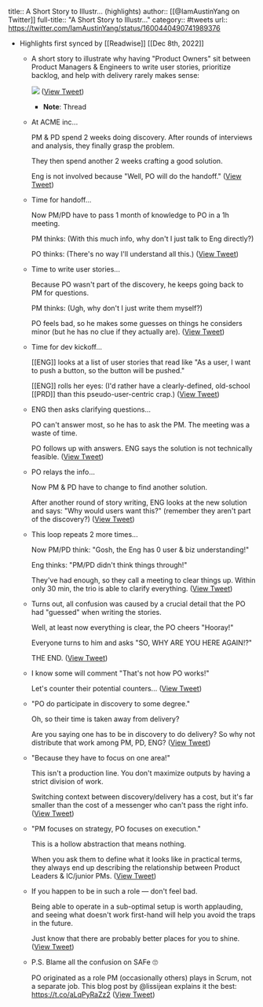 title:: A Short Story to Illustr... (highlights)
author:: [[@IamAustinYang on Twitter]]
full-title:: "A Short Story to Illustr..."
category:: #tweets
url:: https://twitter.com/IamAustinYang/status/1600440490741989376

- Highlights first synced by [[Readwise]] [[Dec 8th, 2022]]
	- A short story to illustrate why having "Product Owners" sit between Product Managers & Engineers to write user stories, prioritize backlog, and help with delivery rarely makes sense: 
	  
	  ![](https://pbs.twimg.com/media/FjXoJP8VsAIABpg.jpg) ([View Tweet](https://twitter.com/IamAustinYang/status/1600440490741989376))
		- **Note**: Thread
	- At ACME inc...
	  
	  PM & PD spend 2 weeks doing discovery. After rounds of interviews and analysis, they finally grasp the problem.
	  
	  They then spend another 2 weeks crafting a good solution.
	  
	  Eng is not involved because "Well, PO will do the handoff." ([View Tweet](https://twitter.com/IamAustinYang/status/1600440493623500801))
	- Time for handoff...
	  
	  Now PM/PD have to pass 1 month of knowledge to PO in a 1h meeting.
	  
	  PM thinks: (With this much info, why don't I just talk to Eng directly?)
	  
	  PO thinks: (There's no way I'll understand all this.) ([View Tweet](https://twitter.com/IamAustinYang/status/1600440496064602113))
	- Time to write user stories...
	  
	  Because PO wasn't part of the discovery, he keeps going back to PM for questions.
	  
	  PM thinks: (Ugh, why don't I just write them myself?)
	  
	  PO feels bad, so he makes some guesses on things he considers minor (but he has no clue if they actually are). ([View Tweet](https://twitter.com/IamAustinYang/status/1600440498514120704))
	- Time for dev kickoff...
	  
	  [[ENG]] looks at a list of user stories that read like "As a user, I want to push a button, so the button will be pushed."
	  
	  [[ENG]] rolls her eyes: (I'd rather have a clearly-defined, old-school [[PRD]] than this pseudo-user-centric crap.) ([View Tweet](https://twitter.com/IamAustinYang/status/1600440501009756161))
	- ENG then asks clarifying questions...
	  
	  PO can't answer most, so he has to ask the PM. The meeting was a waste of time.
	  
	  PO follows up with answers. ENG says the solution is not technically feasible. ([View Tweet](https://twitter.com/IamAustinYang/status/1600440503509479424))
	- PO relays the info...
	  
	  Now PM & PD have to change to find another solution.
	  
	  After another round of story writing, ENG looks at the new solution and says: "Why would users want this?" (remember they aren't part of the discovery?) ([View Tweet](https://twitter.com/IamAustinYang/status/1600440505942228993))
	- This loop repeats 2 more times...
	  
	  Now PM/PD think: "Gosh, the Eng has 0 user & biz understanding!"
	  
	  Eng thinks: "PM/PD didn't think things through!"
	  
	  They've had enough, so they call a meeting to clear things up. Within only 30 min, the trio is able to clarify everything. ([View Tweet](https://twitter.com/IamAustinYang/status/1600440508395900929))
	- Turns out, all confusion was caused by a crucial detail that the PO had "guessed" when writing the stories.
	  
	  Well, at least now everything is clear, the PO cheers "Hooray!"
	  
	  Everyone turns to him and asks "SO, WHY ARE YOU HERE AGAIN!?"
	  
	  THE END. ([View Tweet](https://twitter.com/IamAustinYang/status/1600440510916702210))
	- I know some will comment "That's not how PO works!"
	  
	  Let's counter their potential counters... ([View Tweet](https://twitter.com/IamAustinYang/status/1600440513395449856))
	- "PO do participate in discovery to some degree."
	  
	  Oh, so their time is taken away from delivery?
	  
	  Are you saying one has to be in discovery to do delivery? So why not distribute that work among PM, PD, ENG? ([View Tweet](https://twitter.com/IamAustinYang/status/1600440515735875584))
	- "Because they have to focus on one area!"
	  
	  This isn't a production line. You don't maximize outputs by having a strict division of work.
	  
	  Switching context between discovery/delivery has a cost, but it's far smaller than the cost of a messenger who can't pass the right info. ([View Tweet](https://twitter.com/IamAustinYang/status/1600440518235676674))
	- "PM focuses on strategy, PO focuses on execution."
	  
	  This is a hollow abstraction that means nothing.
	  
	  When you ask them to define what it looks like in practical terms, they always end up describing the relationship between Product Leaders & IC/junior PMs. ([View Tweet](https://twitter.com/IamAustinYang/status/1600440520785817600))
	- If you happen to be in such a role — don't feel bad.
	  
	  Being able to operate in a sub-optimal setup is worth applauding, and seeing what doesn't work first-hand will help you avoid the traps in the future.
	  
	  Just know that there are probably better places for you to shine. ([View Tweet](https://twitter.com/IamAustinYang/status/1600440523348537344))
	- P.S. Blame all the confusion on SAFe 🙄
	  
	  PO originated as a role PM (occasionally others) plays in Scrum, not a separate job. This blog post by @lissijean explains it the best: https://t.co/aLqPyRaZz2 ([View Tweet](https://twitter.com/IamAustinYang/status/1600440525911302146))